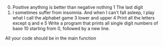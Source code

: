 0. Positive anything is better than negative nothing
1 The last digit
2. I sometimes suffer from insomnia. And when I can't fall asleep, I play what I call the alphabet game
3 lower and upper
4 Print all the letters except q and e
5 Write a program that prints all single digit numbers of base 10 starting from 0, followed by a new line.

All your code should be in the main function
